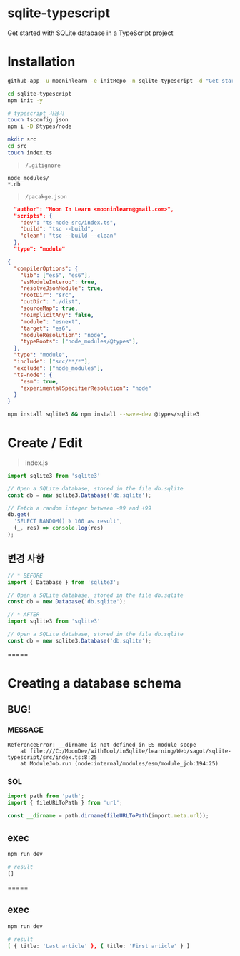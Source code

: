# sqlite-typescript
Get started with SQLite database in a TypeScript project

# Installation

```bash
github-app -u mooninlearn -e initRepo -n sqlite-typescript -d "Get started with SQLite database in a TypeScript project"

cd sqlite-typescript
npm init -y

# typescript 사용시
touch tsconfig.json
npm i -D @types/node

mkdir src
cd src
touch index.ts
```

> `/.gitignore`
```
node_modules/
*.db
```

> `/pacakge.json`

```json
  "author": "Moon In Learn <mooninlearn@gmail.com>",
  "scripts": {
    "dev": "ts-node src/index.ts",
    "build": "tsc --build",
    "clean": "tsc --build --clean"
  },
  "type": "module"
```

```json
{
  "compilerOptions": {
    "lib": ["es5", "es6"],
    "esModuleInterop": true,
    "resolveJsonModule": true,
    "rootDir": "src",
    "outDir": "./dist",
    "sourceMap": true,
    "noImplicitAny": false,
    "module": "esnext",
    "target": "es6",
    "moduleResolution": "node",
    "typeRoots": ["node_modules/@types"],
  },
  "type": "module",
  "include": ["src/**/*"],
  "exclude": ["node_modules"],
  "ts-node": {
    "esm": true,
    "experimentalSpecifierResolution": "node"
  }
}
```


```bash
npm install sqlite3 && npm install --save-dev @types/sqlite3
```

# Create / Edit

> index.js
```js
import sqlite3 from 'sqlite3'

// Open a SQLite database, stored in the file db.sqlite
const db = new sqlite3.Database('db.sqlite');

// Fetch a random integer between -99 and +99
db.get(
  'SELECT RANDOM() % 100 as result',
  (_, res) => console.log(res)
);
```

## 변경 사항
```js
// * BEFORE
import { Database } from 'sqlite3';

// Open a SQLite database, stored in the file db.sqlite
const db = new Database('db.sqlite');

// * AFTER
import sqlite3 from 'sqlite3'

// Open a SQLite database, stored in the file db.sqlite
const db = new sqlite3.Database('db.sqlite');
```

=====

# Creating a database schema

## BUG!
### MESSAGE
```
ReferenceError: __dirname is not defined in ES module scope
    at file:///C:/MoonDev/withTool/inSqlite/learning/Web/sagot/sqlite-typescript/src/index.ts:8:25  
    at ModuleJob.run (node:internal/modules/esm/module_job:194:25)
```

### SOL
```ts
import path from 'path';
import { fileURLToPath } from 'url';

const __dirname = path.dirname(fileURLToPath(import.meta.url));
```

## exec

```bash
npm run dev

# result
[]
```

=====

## exec

```bash
npm run dev

# result
[ { title: 'Last article' }, { title: 'First article' } ]
